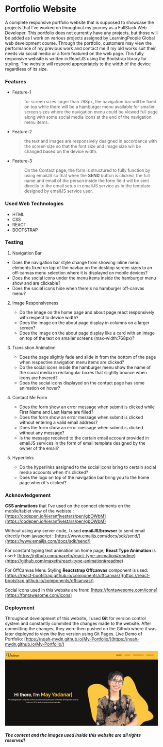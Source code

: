# Portfolio Website

A complete responsive portfolio website that is supposed to showcase the projects that I've worked on throughout my journey as a FullStack Web Developer. This portfolio does not currently have any projects, but those will be added as I work on various projects assigned by LearningPeople Global web development course. Through the portfolio, customers may view the performance of my previous work and contact me if my old works suit their needs via social media or a form featured on the web page. This fully responsive website is written in ReactJS using the Bootstrap library for styling. The website will respond appropriately to the width of the device regardless of its size.

### Features

* Feature-1

   > for screen sizes larger than 768px, the navigation bar will be fixed on top while there will be a hamburger menu available for smaller screen sizes where the    navigation menu could be viewed full page along with some social media icons at the end of the navigation menu items.

* Feature-2
 
   > the text and images are responsively designed in accordance with the screen size so that the font size and image size will be changed based on the device width.

* Feature-3

   > On the Contact page, the form is structured to fully function by using emailJS so that when the **SEND** button is clicked, the full name and email of the person inside the form field will be sent directly to the email setup in emailJS service as in the template designed by emailJS service user.

### Used Web Technologies

* HTML
* CSS
* REACT
* BOOTSTRAP

### Testing

1. Navigation Bar

  * Does the navigation bar style change from showing inline menu elements fixed on top of the navbar on the desktop screen sizes to an off-canvas menu selection where it is displayed on mobile devices?
  * Does the social icons under the menu items inside the hamburger menu show and are clickable?
  * Does the social icons hide when there's no hamburger off-canvas menu?

2. Image Responsiveness

   * Do the image on the home page and about page react responsively with respect to device width?
   * Does the image on the about page display in columns on a larger screen?
   * Does the image on the about page display like a card with an image on top of the text on smaller screens (max-width:768px)?

3. Transistion Animation

   * Does the page slightly fade and slide in from the bottom of the page when respective navigation menu items are clicked?
   * Do the social icons inside the hamburger menu show the name of the social media in rectangular boxes that slightly bounce when icons are hovered?
   * Does the social icons displayed on the contact page has some animation on hover?
        
4. Contact Me Form

   * Does the form show an error message when submit is clicked while First Name and Last Name are filled?
   * Does the form show an error message when submit is clicked without entering a valid email address?
   * Does the form show an error message when submit is clicked without any message?
   * Is the message received to the certain email account provided in emailJS services in the form of email template designed by the owner of the email?

5. Hyperlinks

    * Do the hyperlinks assigned to the social icons bring to certain social media accounts when it's clicked?
    * Does the logo on top of the navigation bar bring you to the home page when it's clicked?


### Acknowledgement

**CSS animations** that I've used on the connect elements on the mobile/tablet view of the webiste :
[https://codepen.io/kieranfivestars/pen/gbOWbM](https://codepen.io/kieranfivestars/pen/gbOWbM)

Without using any server code, I used **emailJS/browser** to send email directly from javascript :
[https://www.emailjs.com/docs/sdk/send/](https://www.emailjs.com/docs/sdk/send/)

For constant typing text animation on home page, **React Type Animation** is used:
[https://github.com/maxeth/react-type-animation#readme](https://github.com/maxeth/react-type-animation#readme)

For OffCanvas Menu Styling **Reactstrap Offcanvas** component is used:
[https://react-bootstrap.github.io/components/offcanvas/](https://react-bootstrap.github.io/components/offcanvas/)

Social icons used in this website are from:
[https://fontawesome.com/icons](https://fontawesome.com/icons)


### Deployment

Throughout development of this website, I used **Git** for version control system and constantly commited the changes made to the website. After committing the changes, they were then pushed on the Github where it was later deployed to view the live version using Git Pages. 
Live Demo of Portfolio: [https://noah-mydn.github.io/My-Portfolio/](https://noah-mydn.github.io/My-Portfolio/)

![Desktop View of the Website](/public/mayyadanar/desktop_view.png)

#### *The content and the images used inside this website are all rights reserved!*
